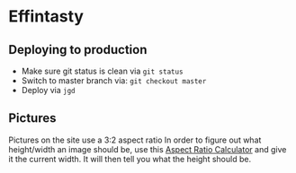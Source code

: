 # Effintasty

## Deploying to production
- Make sure git status is clean via `git status`
- Switch to master branch via: `git checkout master`
- Deploy via `jgd`

## Pictures
Pictures on the site use a 3:2 aspect ratio
In order to figure out what height/width an image should be, use this [Aspect Ratio Calculator](https://calculateaspectratio.com/) and give it the current width. It will then tell you what the height should be.